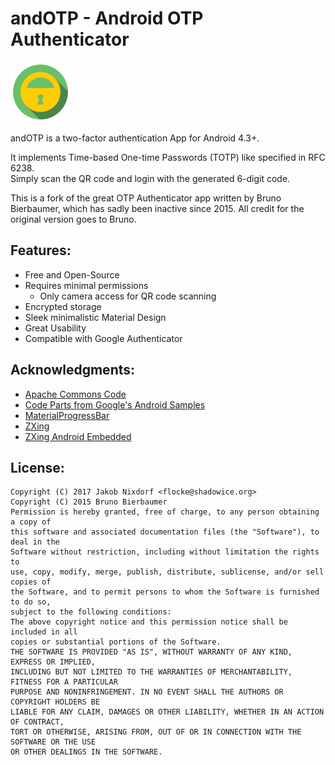 #  andOTP -  Android OTP Authenticator
![andOTP](./assets/logo.png)

andOTP is a two-factor authentication App for Android 4.3+.

It implements Time-based One-time Passwords (TOTP) like specified in RFC 6238.  
Simply scan the QR code and login with the generated 6-digit code. 

This is a fork of the great OTP Authenticator app written by Bruno Bierbaumer,
which has sadly been inactive since 2015. All credit for the original version
goes to Bruno.

## Features:
- Free and Open-Source
- Requires minimal permissions
  - Only camera access for QR code scanning
- Encrypted storage
- Sleek minimalistic Material Design
- Great Usability 
- Compatible with Google Authenticator

<!--

## Download:
### Google Play:

<a href="https://play.google.com/store/apps/details?id=net.bierbaumer.otp_authenticator&utm_source=global_co&utm_medium=prtnr&utm_content=Mar2515&utm_campaign=PartBadge&pcampaignid=MKT-AC-global-none-all-co-pr-py-PartBadges-Oct1515-1"><img width=250 alt="Get it on Google Play" src="https://play.google.com/intl/en_us/badges/images/apps/en-play-badge.png" /></a>


### F-Droid:
[OTP Authenticator on F-Droid](https://f-droid.org/repository/browse/?fdfilter=otp&fdid=net.bierbaumer.otp_authenticator)

### APK:
[![Download Latest Version (v0.1.2)](https://chart.googleapis.com/chart?chs=300x300&cht=qr&chl=https://github.com/0xbb/otp-authenticator/releases/download/v0.1.2/otp-authenticator-v0.1.2.apk)](https://github.com/0xbb/otp-authenticator/releases/download/v0.1.2/otp-authenticator-v0.1.2.apk)

-->

## Acknowledgments:

 * [Apache Commons Code](https://commons.apache.org/proper/commons-codec/)
 * [Code Parts from Google's Android Samples](https://android.googlesource.com/platform/development/+/master/samples/Vault/src/com/example/android/vault)
 * [MaterialProgressBar](https://github.com/DreaminginCodeZH/MaterialProgressBar)
 * [ZXing](https://github.com/zxing/zxing)
 * [ZXing Android Embedded](https://github.com/journeyapps/zxing-android-embedded)

## License:
```
Copyright (C) 2017 Jakob Nixdorf <flocke@shadowice.org>
Copyright (C) 2015 Bruno Bierbaumer
Permission is hereby granted, free of charge, to any person obtaining a copy of
this software and associated documentation files (the "Software"), to deal in the
Software without restriction, including without limitation the rights to
use, copy, modify, merge, publish, distribute, sublicense, and/or sell copies of
the Software, and to permit persons to whom the Software is furnished to do so,
subject to the following conditions:
The above copyright notice and this permission notice shall be included in all
copies or substantial portions of the Software.
THE SOFTWARE IS PROVIDED "AS IS", WITHOUT WARRANTY OF ANY KIND, EXPRESS OR IMPLIED,
INCLUDING BUT NOT LIMITED TO THE WARRANTIES OF MERCHANTABILITY, FITNESS FOR A PARTICULAR
PURPOSE AND NONINFRINGEMENT. IN NO EVENT SHALL THE AUTHORS OR COPYRIGHT HOLDERS BE
LIABLE FOR ANY CLAIM, DAMAGES OR OTHER LIABILITY, WHETHER IN AN ACTION OF CONTRACT,
TORT OR OTHERWISE, ARISING FROM, OUT OF OR IN CONNECTION WITH THE SOFTWARE OR THE USE
OR OTHER DEALINGS IN THE SOFTWARE.
```
